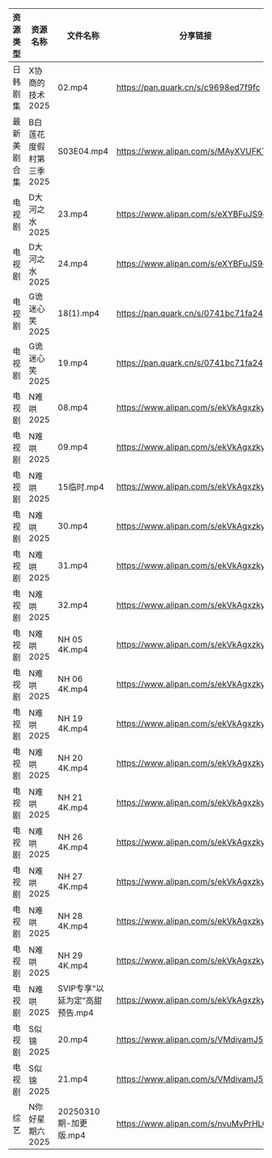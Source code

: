 | 资源类型   | 资源名称           | 文件名称                 | 分享链接                                 | 更新时间                |
| ------ | -------------- | -------------------- | ------------------------------------ | ------------------- |
| 日韩剧集   | X协商的技术2025     | 02.mp4               | https://pan.quark.cn/s/c9698ed7f9fc  | 2025-03-10 01:28:31 |
| 最新美剧合集 | B白莲花度假村第三季2025 | S03E04.mp4           | https://www.alipan.com/s/MAyXVUFKTrn | 2025-03-10 14:05:20 |
| 电视剧    | D大河之水2025      | 23.mp4               | https://www.alipan.com/s/eXYBFuJS9eA | 2025-03-10 20:05:30 |
| 电视剧    | D大河之水2025      | 24.mp4               | https://www.alipan.com/s/eXYBFuJS9eA | 2025-03-10 20:05:30 |
| 电视剧    | G诡迷心笑2025      | 18(1).mp4            | https://pan.quark.cn/s/0741bc71fa24  | 2025-03-10 16:22:23 |
| 电视剧    | G诡迷心笑2025      | 19.mp4               | https://pan.quark.cn/s/0741bc71fa24  | 2025-03-10 16:22:26 |
| 电视剧    | N难哄2025        | 08.mp4               | https://www.alipan.com/s/ekVkAgxzkyz | 2025-03-10 16:06:40 |
| 电视剧    | N难哄2025        | 09.mp4               | https://www.alipan.com/s/ekVkAgxzkyz | 2025-03-10 16:06:40 |
| 电视剧    | N难哄2025        | 15临时.mp4             | https://www.alipan.com/s/ekVkAgxzkyz | 2025-03-10 16:06:40 |
| 电视剧    | N难哄2025        | 30.mp4               | https://www.alipan.com/s/ekVkAgxzkyz | 2025-03-10 16:06:40 |
| 电视剧    | N难哄2025        | 31.mp4               | https://www.alipan.com/s/ekVkAgxzkyz | 2025-03-10 14:06:47 |
| 电视剧    | N难哄2025        | 32.mp4               | https://www.alipan.com/s/ekVkAgxzkyz | 2025-03-10 14:06:47 |
| 电视剧    | N难哄2025        | NH 05 4K.mp4         | https://www.alipan.com/s/ekVkAgxzkyz | 2025-03-10 16:06:40 |
| 电视剧    | N难哄2025        | NH 06 4K.mp4         | https://www.alipan.com/s/ekVkAgxzkyz | 2025-03-10 16:06:39 |
| 电视剧    | N难哄2025        | NH 19 4K.mp4         | https://www.alipan.com/s/ekVkAgxzkyz | 2025-03-10 16:06:39 |
| 电视剧    | N难哄2025        | NH 20 4K.mp4         | https://www.alipan.com/s/ekVkAgxzkyz | 2025-03-10 16:06:39 |
| 电视剧    | N难哄2025        | NH 21 4K.mp4         | https://www.alipan.com/s/ekVkAgxzkyz | 2025-03-10 16:06:39 |
| 电视剧    | N难哄2025        | NH 26 4K.mp4         | https://www.alipan.com/s/ekVkAgxzkyz | 2025-03-10 16:06:39 |
| 电视剧    | N难哄2025        | NH 27 4K.mp4         | https://www.alipan.com/s/ekVkAgxzkyz | 2025-03-10 16:06:38 |
| 电视剧    | N难哄2025        | NH 28 4K.mp4         | https://www.alipan.com/s/ekVkAgxzkyz | 2025-03-10 16:06:38 |
| 电视剧    | N难哄2025        | NH 29 4K.mp4         | https://www.alipan.com/s/ekVkAgxzkyz | 2025-03-10 16:06:38 |
| 电视剧    | N难哄2025        | SVIP专享“以延为定”高甜预告.mp4 | https://www.alipan.com/s/ekVkAgxzkyz | 2025-03-10 16:06:38 |
| 电视剧    | S似锦2025        | 20.mp4               | https://www.alipan.com/s/VMdivamJ5t3 | 2025-03-10 00:07:01 |
| 电视剧    | S似锦2025        | 21.mp4               | https://www.alipan.com/s/VMdivamJ5t3 | 2025-03-10 00:07:01 |
| 综艺     | N你好星期六2025     | 20250310期-加更版.mp4    | https://www.alipan.com/s/nvuMvPrHLGa | 2025-03-10 14:09:08 |
